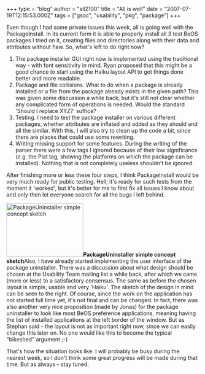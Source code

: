 +++
type = "blog"
author = "sil2100"
title = "All is well"
date = "2007-07-19T12:15:53.000Z"
tags = ["gsoc", "usability", "pkg", "package"]
+++

Even though I had some private issues this week, all is going well with the PackageInstall. In its current form it is able to properly install all 3 test BeOS packages I tried on it, creating files and directories along with their data and attributes without flaw. So, what's left to do right now?
<!--break-->
<ol>
<li>The package installer GUI right now is implemented using the traditional way - with font sensitivity in mind. Ryan proposed that this might be a good chance to start using the Haiku layout API to get things done better and more readable.</li>
<li>Package and file collisions. What to do when a package is already installed or a file from the package already exists in the given path? This was given some discussion a while back, but it's still not clear whether any complicated form of operations is needed. Would the standard 'Should I replace XYZ?' suffice?</li>
<li>Testing. I need to test the package installer on various different packages, whether attributes are inflated and added as they should and all the similar. With this, I will also try to clean up the code a bit, since there are places that could use some rewriting.</li>
<li>Writing missing support for some features. During the writing of the parser there were a few tags I ignored because of their low significance (e.g. the Plat tag, showing the platforms on which the package can be installed). Nothing that is not completely useless shouldn't be ignored.</li>
</ol>

After finishing more or less these four steps, I think PackageInstall would be very much ready for public testing. Hell; it's ready for such tests from the moment it 'worked', but it's better for me to first fix all issues I know about and only then let everyone search for all the bugs I left behind. 

<span class="inline right"><a href="/images/packageuninstaller_simple_concept_sketch"><img src="http://haiku-os.org/files/screenshots/ui_proposition_01.thumbnail.png" alt="PackageUninstaller simple concept sketch" title="PackageUninstaller simple concept sketch" class="image thumbnail" height="139" width="200"></a><span class="caption" style="width: 198px;"><strong>PackageUninstaller simple concept sketch</strong></span></span>Also, I have already started implementing the user interface of the package uninstaller. There was a discussion about what design should be chosen at the Usability Team mailing list a while back, after which we came (more or less) to a satisfactory consensus. The same as before the chosen layout is simple, usable and very 'Haiku'. 
The sketch of the design in mind can be seen to the right. Of course, since the work on the application has not started full time yet, it's not final and can be changed. In fact, there was also another very nice proposition (made by Jonas) for the package uninstaller to look like most BeOS preference applications, meaning having the list of installed applications at the left border of the window. But as Stephan said - the layout is not as important right now, since we can easily change this later on. No one would like this to become the typical "bikeshed" argument ;-)

That's how the situation looks like. I will probably be busy during the nearest week, so I don't think some great progress will be made during that time. But as always - stay tuned.